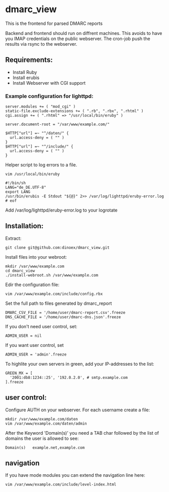 # dmarc_view
This is the frontend for parsed DMARC reports

Backend and frontend should run on diffrent machines.
This avoids to have you IMAP credentials on the public webserver.
The cron-job push the results via rsync to the webserver.

## Requirements:
 * Install Ruby
 * Install erubis
 * Install Webserver with CGI support

### Example configuration for lighttpd:

````
server.modules += ( "mod_cgi" )
static-file.exclude-extensions += ( ".rb", ".rbx", ".rhtml" )
cgi.assign += ( ".rhtml" => "/usr/local/bin/eruby" )

server.document-root = "/var/www/example.com/"

$HTTP["url"] =~ "^/daten/" {
  url.access-deny = ( "" )
}
$HTTP["url"] =~ "^/include/" {
  url.access-deny = ( "" )
}
````

Helper script to log errors to a file.

````
vim /usr/local/bin/eruby
````

````
#!/bin/sh
LANG="de_DE.UTF-8"
export LANG
/usr/bin/erubis -E Stdout "${@}" 2>> /var/log/lighttpd/eruby-error.log
# eof
````

Add /var/log/lighttpd/eruby-error.log to your logrotate

## Installation:

Extract:

````
git clone git@github.com:dinoex/dmarc_view.git
````

Install files into your webroot:

````
mkdir /var/www/example.com
cd dmarc_view
./install-webroot.sh /var/www/example.com
````

Edir the configuration file:

````
vim /var/www/example.com/include/config.rbx
````

Set the full path to files generated by dmarc_report

````
DMARC_CSV_FILE = '/home/user/dmarc-report.csv'.freeze
DNS_CACHE_FILE = '/home/user/dmarc-dns.json'.freeze
````

If you don't need user control, set:

````
ADMIN_USER = nil
````

If you want user control, set
````
ADMIN_USER = 'admin'.freeze
````

To highlite your own servers in green, add your IP-addresses to the list:

````
GREEN_MX = [
  '2001:db8:1234::25', '192.0.2.0', # smtp.example.com
].freeze
````

## user control:

Configure AUTH on your webserver.
For each username create a file:

````
mkdir /var/www/example.com/daten
vim /var/www/example.com/daten/admin
````

After the Keyword 'Domain(s)' you need a TAB char
followed by the list of domains the user is allowed to see:

````
Domain(s)	example.net,example.com
````

## navigation

If you have mode modules you can extend the navigation line here:

````
vim /var/www/example.com/include/level-index.html
````

